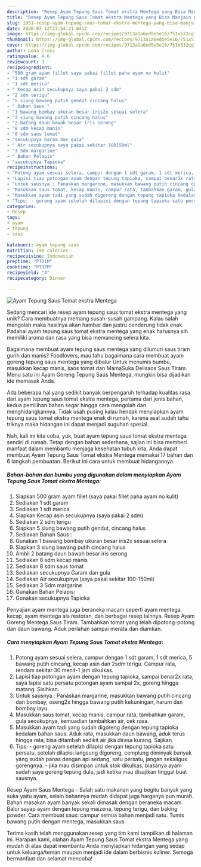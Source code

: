 ```yaml
---
description: "Resep Ayam Tepung Saus Tomat ekstra Mentega yang Bisa Manjain Lidah"
title: "Resep Ayam Tepung Saus Tomat ekstra Mentega yang Bisa Manjain Lidah"
slug: 1951-resep-ayam-tepung-saus-tomat-ekstra-mentega-yang-bisa-manjain-lidah
date: 2020-07-12T23:54:21.041Z
image: https://img-global.cpcdn.com/recipes/9713a1a6ed5e5e16/751x532cq70/ayam-tepung-saus-tomat-ekstra-mentega-foto-resep-utama.jpg
thumbnail: https://img-global.cpcdn.com/recipes/9713a1a6ed5e5e16/751x532cq70/ayam-tepung-saus-tomat-ekstra-mentega-foto-resep-utama.jpg
cover: https://img-global.cpcdn.com/recipes/9713a1a6ed5e5e16/751x532cq70/ayam-tepung-saus-tomat-ekstra-mentega-foto-resep-utama.jpg
author: Lena Cross
ratingvalue: 4.6
reviewcount: 3
recipeingredient:
- "500 gram ayam fillet saya pakai fillet paha ayam no kulit"
- "1 sdt garam"
- "1 sdt merica"
- " Kecap asin secukupnya saya pakai 2 sdm"
- "2 sdm terigu"
- "5 siung bawang putih gendut cincang halus"
- " Bahan Saus "
- "1 bawang bombay ukuran besar iris2x sesuai selera"
- "3 siung bawang putih cincang halus"
- "2 batang daun bawah besar iris serong"
- "8 sdm kecap manis"
- "8 sdm saus tomat"
- "secukupnya Garam dan gula"
- " Air secukupnya saya pakai sekitar 100150ml"
- "3 Sdm margarine"
- " Bahan Pelapis"
- "secukupnya Tapioka"
recipeinstructions:
- "Potong ayam sesuai selera, campur dengan 1 sdt garam, 1 sdt merica, 5 bawang putih cincang, kecap asin dan 2sdm terigu. Campur rata, rendam sekitar 30 menit-1 jam dikulkas."
- "Lapisi tiap potongan ayam dengan tepung tapioka, sampai benar2x rata, saya lapisi satu persatu potongan ayam sampai 2x, goreng hingga matang. Sisihkan."
- "Untuk sausnya : Panaskan margarine, masukkan bawang putih cincang dan bombay, oseng2x hingga bawang putih kekuningan, harum dan bombay layu."
- "Masukkan saus tomat, kecap manis, campur rata, tambahkan garam, gula secukupnya, kemuadian tambahkan air, cek rasa."
- "Masukkan ayam tadi yang sudah digoreng dengan tepung tapioka kedalam bahan saus. Aduk rata, masukkan daun bawang, aduk terus hingga rata, bisa ditambah sedikit air jika dirasa kurang. Sajikan."
- "Tips: - goreng ayam setelah dilapisi dengan tepung tapioka satu persatu, setelah dilapisi langsung digoreng, cemplung diminyak banyak yang sudah panas dengan api sedang, satu persatu, jangan sekaligus gorengnya. - jika mau disimpan untuk stok dikulkas, biasanya ayam sudah saya goreng tepung dulu, jadi ketika mau disajikan tinggal buat sausnya."
categories:
- Resep
tags:
- ayam
- tepung
- saus

katakunci: ayam tepung saus 
nutrition: 198 calories
recipecuisine: Indonesian
preptime: "PT21M"
cooktime: "PT37M"
recipeyield: "4"
recipecategory: Dinner

---
```



![Ayam Tepung Saus Tomat ekstra Mentega](https://img-global.cpcdn.com/recipes/9713a1a6ed5e5e16/751x532cq70/ayam-tepung-saus-tomat-ekstra-mentega-foto-resep-utama.jpg)

Sedang mencari ide resep ayam tepung saus tomat ekstra mentega yang unik? Cara membuatnya memang susah-susah gampang. Kalau salah mengolah maka hasilnya akan hambar dan justru cenderung tidak enak. Padahal ayam tepung saus tomat ekstra mentega yang enak harusnya sih memiliki aroma dan rasa yang bisa memancing selera kita.

Bagaimana membuat ayam tepung saus mentega yang dilumuri saus tiram gurih dan manis? Foodlovers, mau tahu bagaimana cara membuat ayam goreng tepung saus mentega yang dibalur Untuk menumis bumbu, masukkan kecap manis, saos tomat dan MamaSuka Delisaos Saus Tiram. Menu satu ini Ayam Goreng Tepung Saus Mentega, mungkin bisa dijadikan ide memasak Anda.

Ada beberapa hal yang sedikit banyak berpengaruh terhadap kualitas rasa dari ayam tepung saus tomat ekstra mentega, pertama dari jenis bahan, kedua pemilihan bahan segar hingga cara mengolah dan menghidangkannya. Tidak usah pusing kalau hendak menyiapkan ayam tepung saus tomat ekstra mentega enak di rumah, karena asal sudah tahu triknya maka hidangan ini dapat menjadi suguhan spesial.


Nah, kali ini kita coba, yuk, buat ayam tepung saus tomat ekstra mentega sendiri di rumah. Tetap dengan bahan sederhana, sajian ini bisa memberi manfaat dalam membantu menjaga kesehatan tubuh kita. Anda dapat membuat Ayam Tepung Saus Tomat ekstra Mentega memakai 17 bahan dan 6 langkah pembuatan. Berikut ini cara untuk membuat hidangannya.

<!--inarticleads1-->

##### Bahan-bahan dan bumbu yang digunakan dalam menyiapkan Ayam Tepung Saus Tomat ekstra Mentega:

1. Siapkan 500 gram ayam fillet (saya pakai fillet paha ayam no kulit)
1. Sediakan 1 sdt garam
1. Sediakan 1 sdt merica
1. Siapkan  Kecap asin secukupnya (saya pakai 2 sdm)
1. Sediakan 2 sdm terigu
1. Siapkan 5 siung bawang putih gendut, cincang halus
1. Sediakan  Bahan Saus :
1. Gunakan 1 bawang bombay ukuran besar iris2x sesuai selera
1. Siapkan 3 siung bawang putih cincang halus
1. Ambil 2 batang daun bawah besar iris serong
1. Sediakan 8 sdm kecap manis
1. Sediakan 8 sdm saus tomat
1. Sediakan secukupnya Garam dan gula
1. Sediakan  Air secukupnya (saya pakai sekitar 100-150ml)
1. Sediakan 3 Sdm margarine
1. Gunakan  Bahan Pelapis:
1. Gunakan secukupnya Tapioka


Penyajian ayam mentega juga beraneka macam seperti ayam mentega kecap, ayam mentega ala restoran, dan berbagai resep lainnya. Resep Ayam Goreng Mentega Saus Tiram. Tambahkan tomat yang telah dipotong-potong dan daun bawang. Aduk perlahan sampai merata dan diamkan. 

<!--inarticleads2-->

##### Cara menyiapkan Ayam Tepung Saus Tomat ekstra Mentega:

1. Potong ayam sesuai selera, campur dengan 1 sdt garam, 1 sdt merica, 5 bawang putih cincang, kecap asin dan 2sdm terigu. Campur rata, rendam sekitar 30 menit-1 jam dikulkas.
1. Lapisi tiap potongan ayam dengan tepung tapioka, sampai benar2x rata, saya lapisi satu persatu potongan ayam sampai 2x, goreng hingga matang. Sisihkan.
1. Untuk sausnya : Panaskan margarine, masukkan bawang putih cincang dan bombay, oseng2x hingga bawang putih kekuningan, harum dan bombay layu.
1. Masukkan saus tomat, kecap manis, campur rata, tambahkan garam, gula secukupnya, kemuadian tambahkan air, cek rasa.
1. Masukkan ayam tadi yang sudah digoreng dengan tepung tapioka kedalam bahan saus. Aduk rata, masukkan daun bawang, aduk terus hingga rata, bisa ditambah sedikit air jika dirasa kurang. Sajikan.
1. Tips: - goreng ayam setelah dilapisi dengan tepung tapioka satu persatu, setelah dilapisi langsung digoreng, cemplung diminyak banyak yang sudah panas dengan api sedang, satu persatu, jangan sekaligus gorengnya. - jika mau disimpan untuk stok dikulkas, biasanya ayam sudah saya goreng tepung dulu, jadi ketika mau disajikan tinggal buat sausnya.


Resep Ayam Saus Mentega - Salah satu makanan yang begitu banyak yang suka yaitu ayam, selain bahannya mudah didapat juga harganya pun murah. Bahan masakan ayam banyak sekali dimasak dengan beraneka macam. Balur sayap ayam dengan tepung maizena, tepung terigu, dan baking powder. Cara membuat saus: campur semua bahan menjadi satu. Tumis bawang putih dengan mentega, masukkan saus. 

Terima kasih telah menggunakan resep yang tim kami tampilkan di halaman ini. Harapan kami, olahan Ayam Tepung Saus Tomat ekstra Mentega yang mudah di atas dapat membantu Anda menyiapkan hidangan yang sedap untuk keluarga/teman maupun menjadi ide dalam berbisnis kuliner. Semoga bermanfaat dan selamat mencoba!
